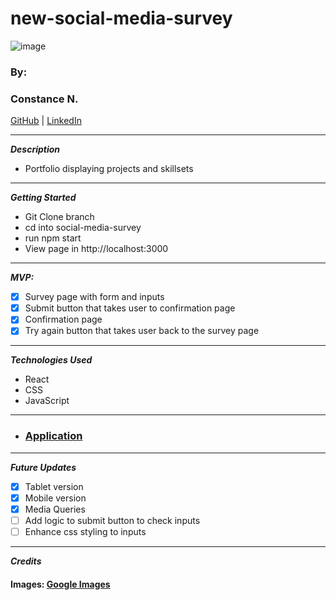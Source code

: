 # new-social-media-survey
![image](https://user-images.githubusercontent.com/46114181/219828675-a0c40d28-3d79-4db0-81ff-13281ff4a9ab.png)

### By:

### Constance N.

[GitHub](https://github.com/Constance-Nwaigwe) | [LinkedIn](https://www.linkedin.com/in/constance-nwaigwe-06b90b177)

---

**_Description_**

- Portfolio displaying projects and skillsets

---

**_Getting Started_**
- Git Clone branch
- cd into social-media-survey
- run npm start
- View page in http://localhost:3000

---

**_MVP:_**

- [x] Survey page with form and inputs
- [x] Submit button that takes user to confirmation page
- [x] Confirmation page
- [x] Try again button that takes user back to the survey page

---

**_Technologies Used_**

- React
- CSS
- JavaScript

---

* ### [Application](https://socialmediasurvey.netlify.app/)

---

**_Future Updates_**

- [x] Tablet version
- [x] Mobile version
- [x] Media Queries
- [ ] Add logic to submit button to check inputs
- [ ] Enhance css styling to inputs

---

**_Credits_**

#### Images: [Google Images](https://google.com)


